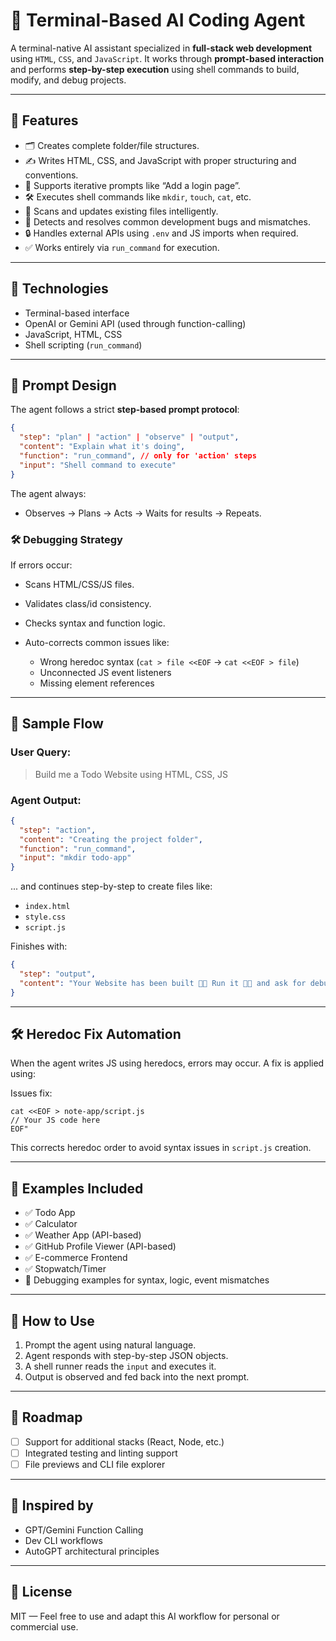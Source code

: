 # 🧠 Terminal-Based AI Coding Agent

A terminal-native AI assistant specialized in **full-stack web development** using `HTML`, `CSS`, and `JavaScript`. It works through **prompt-based interaction** and performs **step-by-step execution** using shell commands to build, modify, and debug projects.

---

## 🔧 Features

* 🗂️ Creates complete folder/file structures.
* ✍️ Writes HTML, CSS, and JavaScript with proper structuring and conventions.
* 🔁 Supports iterative prompts like “Add a login page”.
* 🛠️ Executes shell commands like `mkdir`, `touch`, `cat`, etc.
* 📂 Scans and updates existing files intelligently.
* 🐞 Detects and resolves common development bugs and mismatches.
* 🔒 Handles external APIs using `.env` and JS imports when required.
* ✅ Works entirely via `run_command` for execution.

---

## 📌 Technologies

* Terminal-based interface
* OpenAI or Gemini API (used through function-calling)
* JavaScript, HTML, CSS
* Shell scripting (`run_command`)

---

## 🧠 Prompt Design

The agent follows a strict **step-based prompt protocol**:

```json
{
  "step": "plan" | "action" | "observe" | "output",
  "content": "Explain what it's doing",
  "function": "run_command", // only for 'action' steps
  "input": "Shell command to execute"
}
```

The agent always:

* Observes → Plans → Acts → Waits for results → Repeats.

### 🛠️ Debugging Strategy

If errors occur:

* Scans HTML/CSS/JS files.
* Validates class/id consistency.
* Checks syntax and function logic.
* Auto-corrects common issues like:

  * Wrong heredoc syntax (`cat > file <<EOF` → `cat <<EOF > file`)
  * Unconnected JS event listeners
  * Missing element references

---

## 🚀 Sample Flow

### User Query:

> Build me a Todo Website using HTML, CSS, JS

### Agent Output:

```json
{
  "step": "action",
  "content": "Creating the project folder",
  "function": "run_command",
  "input": "mkdir todo-app"
}
```

... and continues step-by-step to create files like:

* `index.html`
* `style.css`
* `script.js`

Finishes with:

```json
{
  "step": "output",
  "content": "Your Website has been built 👷🏻 Run it 🏃🏻 and ask for debugging 🛠️"
}
```

---

## 🛠️ Heredoc Fix Automation

When the agent writes JS using heredocs, errors may occur. A fix is applied using:
    
Issues fix:
    
    cat <<EOF > note-app/script.js
    // Your JS code here
    EOF"
    

This corrects heredoc order to avoid syntax issues in `script.js` creation.

---

## 📁 Examples Included

* ✅ Todo App
* ✅ Calculator
* ✅ Weather App (API-based)
* ✅ GitHub Profile Viewer (API-based)
* ✅ E-commerce Frontend
* ✅ Stopwatch/Timer
* 🐛 Debugging examples for syntax, logic, event mismatches

---

## 🧪 How to Use

1. Prompt the agent using natural language.
2. Agent responds with step-by-step JSON objects.
3. A shell runner reads the `input` and executes it.
4. Output is observed and fed back into the next prompt.

---

## 📌 Roadmap

* [ ] Support for additional stacks (React, Node, etc.)
* [ ] Integrated testing and linting support
* [ ] File previews and CLI file explorer

---

## 🧠 Inspired by

* GPT/Gemini Function Calling
* Dev CLI workflows
* AutoGPT architectural principles

---

## 📄 License

MIT — Feel free to use and adapt this AI workflow for personal or commercial use.
